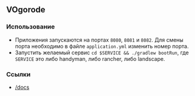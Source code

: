 ## VOgorode

### Использование

* Приложения запускаются на портах `8080`, `8081` и `8082`. Для смены порта необходимо в файле `application.yml` изменить номер порта.
* Запустить желаемый сервис `cd $SERVICE && ./gradlew bootRun`, где `SERVICE` это либо handyman, либо rancher, либо landscape.

### Ссылки
* [/docs](/docs)